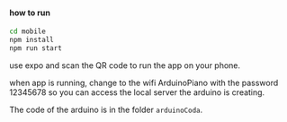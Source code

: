 #### how to run

```bash
cd mobile
npm install
npm run start
```

use expo and scan the QR code to run the app on your phone.

when app is running, change to the wifi ArduinoPiano with the password 12345678 so you can access the local server the arduino is creating.

The code of the arduino is in the folder `arduinoCoda`.
